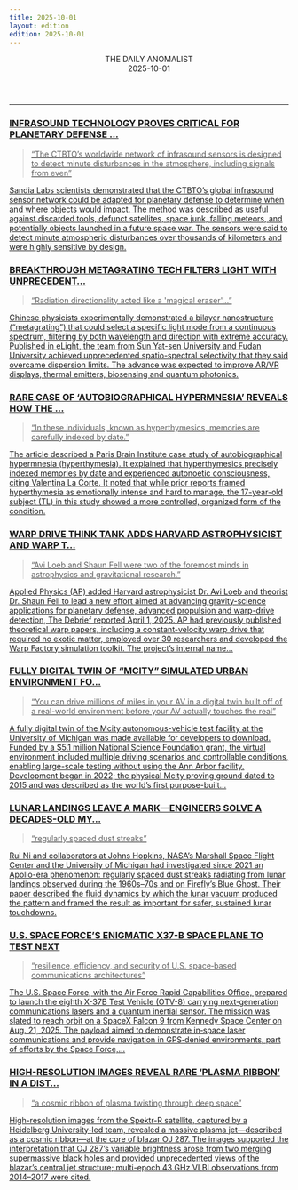 ```yaml
---
title: 2025-10-01
layout: edition
edition: 2025-10-01
---
```


<div class="front">
  <header class="mast">
    <div class="name">THE DAILY ANOMALIST</div>
    <div class="date">2025-10-01</div>
  </header>
  <hr class="rule" />
  <section class="grid">
<a class="clip" href="https://thedebrief.org/infrasound-technology-proves-critical-for-planetary-defense-against-threats-from-outer-space/" target="_blank" rel="noopener">
  <h3 class="hed">INFRASOUND TECHNOLOGY PROVES CRITICAL FOR PLANETARY DEFENSE …</h3>
  <blockquote class="quote">“The CTBTO’s worldwide network of infrasound sensors is designed to detect minute disturbances in the atmosphere, including signals from even”</blockquote>
  <p class="dek">Sandia Labs scientists demonstrated that the CTBTO’s global infrasound sensor network could be adapted for planetary defense to determine when and where objects would impact. The method was described as useful against discarded tools, defunct satellites, space junk, falling meteors, and potentially objects launched in a future space war. The sensors were said to detect minute atmospheric disturbances over thousands of kilometers and were highly sensitive by design.</p>
</a>
<a class="clip" href="https://thedebrief.org/breakthrough-metagrating-tech-filters-light-with-unprecedented-precision-a-game-changer-for-advanced-imaging/" target="_blank" rel="noopener">
  <h3 class="hed">BREAKTHROUGH METAGRATING TECH FILTERS LIGHT WITH UNPRECEDENT…</h3>
  <blockquote class="quote">“Radiation directionality acted like a &#39;magical eraser&#39;...”</blockquote>
  <p class="dek">Chinese physicists experimentally demonstrated a bilayer nanostructure (“metagrating”) that could select a specific light mode from a continuous spectrum, filtering by both wavelength and direction with extreme accuracy. Published in eLight, the team from Sun Yat-sen University and Fudan University achieved unprecedented spatio-spectral selectivity that they said overcame dispersion limits. The advance was expected to improve AR/VR displays, thermal emitters, biosensing and quantum photonics.</p>
</a>
<a class="clip" href="https://thedebrief.org/rare-case-of-autobiographical-hypermnesia-reveals-how-the-brain-travels-through-time/" target="_blank" rel="noopener">
  <h3 class="hed">RARE CASE OF ‘AUTOBIOGRAPHICAL HYPERMNESIA’ REVEALS HOW THE …</h3>
  <blockquote class="quote">“In these individuals, known as hyperthymesics, memories are carefully indexed by date.”</blockquote>
  <p class="dek">The article described a Paris Brain Institute case study of autobiographical hypermnesia (hyperthymesia). It explained that hyperthymesics precisely indexed memories by date and experienced autonoetic consciousness, citing Valentina La Corte. It noted that while prior reports framed hyperthymesia as emotionally intense and hard to manage, the 17-year-old subject (TL) in this study showed a more controlled, organized form of the condition.</p>
</a>
<a class="clip" href="https://thedebrief.org/warp-drive-think-tank-adds-harvard-astrophysicist-and-warp-theorist-to-advance-planetary-defense/" target="_blank" rel="noopener">
  <h3 class="hed">WARP DRIVE THINK TANK ADDS HARVARD ASTROPHYSICIST AND WARP T…</h3>
  <blockquote class="quote">“Avi Loeb and Shaun Fell were two of the foremost minds in astrophysics and gravitational research.”</blockquote>
  <p class="dek">Applied Physics (AP) added Harvard astrophysicist Dr. Avi Loeb and theorist Dr. Shaun Fell to lead a new effort aimed at advancing gravity-science applications for planetary defense, advanced propulsion and warp-drive detection, The Debrief reported April 1, 2025. AP had previously published theoretical warp papers, including a constant-velocity warp drive that required no exotic matter, employed over 30 researchers and developed the Warp Factory simulation toolkit. The project’s internal name…</p>
</a>
<a class="clip" href="https://thedebrief.org/fully-digital-twin-of-mcity-simulated-urban-environment-for-testing-autonomous-vehicles-now-available-to-download/" target="_blank" rel="noopener">
  <h3 class="hed">FULLY DIGITAL TWIN OF “MCITY” SIMULATED URBAN ENVIRONMENT FO…</h3>
  <blockquote class="quote">“You can drive millions of miles in your AV in a digital twin built off of a real-world environment before your AV actually touches the real”</blockquote>
  <p class="dek">A fully digital twin of the Mcity autonomous-vehicle test facility at the University of Michigan was made available for developers to download. Funded by a $5.1 million National Science Foundation grant, the virtual environment included multiple driving scenarios and controllable conditions, enabling large-scale testing without using the Ann Arbor facility. Development began in 2022; the physical Mcity proving ground dated to 2015 and was described as the world’s first purpose-built…</p>
</a>
<a class="clip" href="https://thedebrief.org/lunar-landings-leave-a-mark-now-engineers-solve-a-decades-old-mystery-enabling-safer-touchdowns-on-the-moon/" target="_blank" rel="noopener">
  <h3 class="hed">LUNAR LANDINGS LEAVE A MARK—ENGINEERS SOLVE A DECADES-OLD MY…</h3>
  <blockquote class="quote">“regularly spaced dust streaks”</blockquote>
  <p class="dek">Rui Ni and collaborators at Johns Hopkins, NASA’s Marshall Space Flight Center and the University of Michigan had investigated since 2021 an Apollo-era phenomenon: regularly spaced dust streaks radiating from lunar landings observed during the 1960s–70s and on Firefly’s Blue Ghost. Their paper described the fluid dynamics by which the lunar vacuum produced the pattern and framed the result as important for safer, sustained lunar touchdowns.</p>
</a>
<a class="clip" href="https://thedebrief.org/u-s-space-forces-enigmatic-x37-b-space-plane-to-test-next-generation-lasers-and-quantum-inertial-sensors/" target="_blank" rel="noopener">
  <h3 class="hed">U.S. SPACE FORCE’S ENIGMATIC X37-B SPACE PLANE TO TEST NEXT</h3>
  <blockquote class="quote">“resilience, efficiency, and security of U.S. space‑based communications architectures”</blockquote>
  <p class="dek">The U.S. Space Force, with the Air Force Rapid Capabilities Office, prepared to launch the eighth X-37B Test Vehicle (OTV-8) carrying next‑generation communications lasers and a quantum inertial sensor. The mission was slated to reach orbit on a SpaceX Falcon 9 from Kennedy Space Center on Aug. 21, 2025. The payload aimed to demonstrate in‑space laser communications and provide navigation in GPS‑denied environments, part of efforts by the Space Force,…</p>
</a>
<a class="clip" href="https://thedebrief.org/high-resolution-images-reveal-rare-plasma-ribbon-in-a-distant-black-hole-galaxy/" target="_blank" rel="noopener">
  <h3 class="hed">HIGH-RESOLUTION IMAGES REVEAL RARE ‘PLASMA RIBBON’ IN A DIST…</h3>
  <blockquote class="quote">“a cosmic ribbon of plasma twisting through deep space”</blockquote>
  <p class="dek">High-resolution images from the Spektr-R satellite, captured by a Heidelberg University-led team, revealed a massive plasma jet—described as a cosmic ribbon—at the core of blazar OJ 287. The images supported the interpretation that OJ 287’s variable brightness arose from two merging supermassive black holes and provided unprecedented views of the blazar’s central jet structure; multi-epoch 43 GHz VLBI observations from 2014–2017 were cited.</p>
</a>
  </section>
</div>
